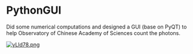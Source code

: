 # PythonGUI
Did some numerical computations and designed a GUI (base on PyQT) to help Observatory of Chinese Academy of Sciences count the photons.

[![yLld78.png](https://s3.ax1x.com/2021/02/23/yLld78.png)](https://imgchr.com/i/yLld78)
